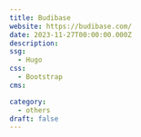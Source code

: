 ```yaml
---
title: Budibase
website: https://budibase.com/
date: 2023-11-27T00:00:00.000Z
description:
ssg:
  - Hugo
css:
  - Bootstrap
cms:

category:
  - others
draft: false
---
```

